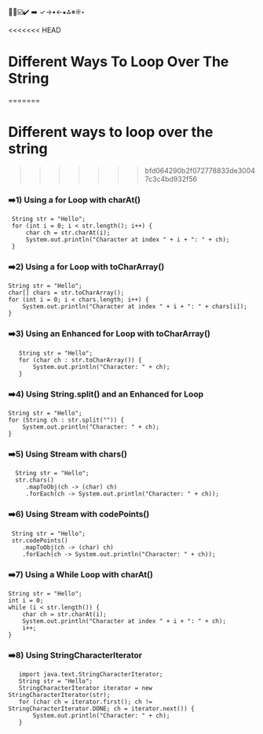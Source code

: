 🔴🔵☑️✔️ ➡️ ✓→•←⁕⁂※⁜‣

<<<<<<< HEAD
# Different Ways To Loop Over The String
=======
# Different ways to loop over the string
>>>>>>> bfd064290b2f072778833de30047c3c4bd932f56

### ➡️1) Using a for Loop with charAt()
     String str = "Hello";
     for (int i = 0; i < str.length(); i++) {
         char ch = str.charAt(i);
         System.out.println("Character at index " + i + ": " + ch);
     }

### ➡️2) Using a for Loop with toCharArray()
    String str = "Hello";
    char[] chars = str.toCharArray();
    for (int i = 0; i < chars.length; i++) {
        System.out.println("Character at index " + i + ": " + chars[i]);
    }

 ### ➡️3) Using an Enhanced for Loop with toCharArray()
       String str = "Hello";
       for (char ch : str.toCharArray()) {
           System.out.println("Character: " + ch);
       }

 ### ➡️4) Using String.split() and an Enhanced for Loop
    String str = "Hello";
    for (String ch : str.split("")) {
        System.out.println("Character: " + ch);
    }

 ### ➡️5) Using Stream with chars()
      String str = "Hello";
      str.chars()
         .mapToObj(ch -> (char) ch)
         .forEach(ch -> System.out.println("Character: " + ch));

 ### ➡️6) Using Stream with codePoints()
     String str = "Hello";
     str.codePoints()
        .mapToObj(ch -> (char) ch)
        .forEach(ch -> System.out.println("Character: " + ch));

 ### ➡️7) Using a While Loop with charAt()
    String str = "Hello";
    int i = 0;
    while (i < str.length()) {
        char ch = str.charAt(i);
        System.out.println("Character at index " + i + ": " + ch);
        i++;
    }

### ➡️8) Using StringCharacterIterator
       import java.text.StringCharacterIterator;
       String str = "Hello";
       StringCharacterIterator iterator = new StringCharacterIterator(str);
       for (char ch = iterator.first(); ch != StringCharacterIterator.DONE; ch = iterator.next()) {
           System.out.println("Character: " + ch);
       }




